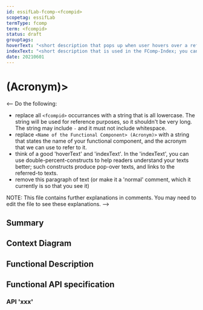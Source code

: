 ```yaml
---
id: essifLab-fcomp-<fcompid>
scopetag: essifLab
termType: fcomp
term: <fcompid>
status: draft
grouptags:
hoverText: "<short description that pops up when user hovers over a reference to this component."
indexText: "<short description that is used in the FComp-Index; you can use double-percent constructs here"
date: 20210601
---
```


# <Name of the Functional Component> (Acronym)>

<-- Do the following:
  - replace all `<fcompid>` occurrances with a string that is all lowercase. The string will be used for reference purposes, so it shouldn't be very long. The string may include `-` and it must not include whitespace.
  - replace `<Name of the Functional Component> (Acronym)>` with a string that states the name of your functional component, and the acronym that we can use to refer to it.
  - think of a good 'hoverText' and 'indexText'. In the 'indexText', you can use double-percent-constructs to help readers understand your texts better; such constructs produce pop-over texts, and links to the referred-to texts.
  - remove this paragraph of text (or make it a 'normal' comment, which it currently is so that you see it)

NOTE: This file contains further explanations in comments. You may need to edit the file to see these explanations.
-->

## Summary

<!-- provide a text that summarizes the *functionality* of the component. This is a sort of TL;DR-section. -->

## Context Diagram

<!-- insert a figure here that shows how your component relates to the other functional components, so that readers get an idea of where it belongs. You may want to add a few lines explaining the purpose of these relations. -->

## Functional Description

<!-- describe the functionality of the component in all details that a reader may want to be informed about, e.g. for the purposes of
  - deeply understanding the component's function;
  - designing a technical component that implements the functionality;
  - designing a technical component that relates to this component (learning what this component can do for him/her)
-->

## Functional API specification

<!-- identify the various APIs, and provide a subsection `API xxx` for each of them -->

### API 'xxx'

<!-- specify the following items for the API:
  - the purpose(s) (what objective(s) does (using) the API realize). We need this to establish whether or not the API is fit for such purpose(s).
  - a high-level protocol flow that allows people to understand its working at a functional level.
  - a reference to the Open API specification of the API
-->
